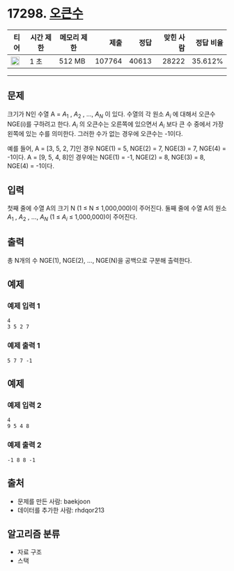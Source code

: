 # 17298. [오큰수](https://www.acmicpc.net/problem/17298)

| 티어                                                                  | 시간 제한 | 메모리 제한 |   제출 |  정답 | 맞힌 사람 | 정답 비율 |
| --------------------------------------------------------------------- | --------- | ----------- | -----: | ----: | --------: | --------: |
| <img src="https://static.solved.ac/tier_small/12.svg" width="20px" /> | 1 초      | 512 MB      | 107764 | 40613 |     28222 |   35.612% |

---

## 문제

크기가 N인 수열 A = $A_{1}$
, $A_{2}$
, ..., $A_{N}$
이 있다. 수열의 각 원소 $A_{i}$
에 대해서 오큰수 NGE(i)를 구하려고 한다. $A_{i}$
의 오큰수는 오른쪽에 있으면서 $A_{i}$
보다 큰 수 중에서 가장 왼쪽에 있는 수를 의미한다. 그러한 수가 없는 경우에 오큰수는 -1이다.

예를 들어, A = [3, 5, 2, 7]인 경우 NGE(1) = 5, NGE(2) = 7, NGE(3) = 7, NGE(4) = -1이다. A = [9, 5, 4, 8]인 경우에는 NGE(1) = -1, NGE(2) = 8, NGE(3) = 8, NGE(4) = -1이다.

## 입력

첫째 줄에 수열 A의 크기 N (1 ≤ N ≤ 1,000,000)이 주어진다. 둘째 줄에 수열 A의 원소 $A_{1}$
, $A_{2}$
, ..., $A_{N}$
(1 ≤ $A_{i}$
≤ 1,000,000)이 주어진다.

## 출력

총 N개의 수 NGE(1), NGE(2), ..., NGE(N)을 공백으로 구분해 출력한다.

## 예제

### 예제 입력 1

```
4
3 5 2 7
```

### 예제 출력 1

```
5 7 7 -1
```

## 예제

### 예제 입력 2

```
4
9 5 4 8
```

### 예제 출력 2

```
-1 8 8 -1
```

## 출처

- 문제를 만든 사람: baekjoon
- 데이터를 추가한 사람: rhdqor213

## 알고리즘 분류

- 자료 구조
- 스택

